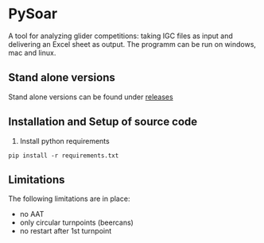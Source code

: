 # PySoar

A tool for analyzing glider competitions: taking IGC files as input and delivering an Excel sheet
as output. The programm can be run on windows, mac and linux.

## Stand alone versions
Stand alone versions can be found under [releases](https://github.com/GliderGeek/PySoar/releases)

## Installation and Setup of source code
1. Install python requirements

```
pip install -r requirements.txt
```

## Limitations
The following limitations are in place:

- no AAT
- only circular turnpoints (beercans)
- no restart after 1st turnpoint
